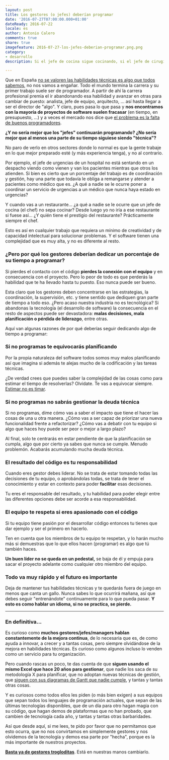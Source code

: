 ```yaml
--- 
layout: post 
title: Los gestores (o jefes) deberían programar
date: '2016-07-27T07:00:00.000+01:00' 
dateReady: 2016-07-22
locale: es
author: Antonio Calero 
comments: true
share: true
imagefeature: 2016-07-27-los-jefes-deberian-programar.png.png
category: 
- desarrollo
description: Si el jefe de cocina sigue cocinando, si el jefe de cirugía sigue operando, ... ¿por qué un buen programador deja de hacerlo cuando pasa a gestionar o a liderar equipos? ¿Acaso somos diferentes?

---
```


Que en España [no se valoren las habilidades técnicas es algo que todos sabemos](http://www.bonillaware.com/la-falacia-del-programador-perdido), no nos vamos a engañar. Todo el mundo termina la carrera y su primer trabajo suele ser de programador. A partir de ahí la carrera profesional premia el ir abandonando esa habilidad y avanzar en otras para cambiar de puesto: analista, jefe de equipo, arquitecto, ... así hasta llegar a ser el director de "algo". Y claro, pues pasa lo que pasa y **nos encontramos con la mayoría de proyectos de software suelen fracasar** (en tiempo, en presupuesto, ...) y a veces el mercado nos dice que [el problema es la falta de buenos programadores](https://www.enriquedans.com/2012/06/el-programador-perdido-en-mi-columna-de-expansion.html).

**¿Y no sería mejor que los "jefes" continuarán programando? ¿No sería mejor que al menos una parte de su tiempo siguiese siendo "técnica"?**

No paro de verlo en otros sectores donde lo normal es que la gente trabaje en lo que mejor preparado esté (y más experiencia tenga), y no al contrario.

Por ejemplo, el jefe de urgencias de un hospital no está sentando en un despacho viendo como vienen y van los pacientes mientras que otros los atienden. Si bien es cierto que un porcentaje del trabajo es de coordinación y gestión, hay una parte que todavía le obliga a remangarse y atender a pacientes como médico que es. ¿A qué a nadie se le ocurre poner a coordinar un servicio de urgencias a un médico que nunca haya estado en urgencias?

Y cuando vas a un restaurante... ¿a qué a nadie se le ocurre que un jefe de cocina (el chef) no sepa cocinar? Desde luego yo no iría a ese restaurante si fuese así... ¿Y quién tiene el prestigio del restaurante? Prácticamente siempre el chef.

Esto es así en cualquier trabajo que requiera un mínimo de creatividad y de capacidad intelectual para solucionar problemas. Y el software tienen una complejidad que es muy alta, y no es diferente al resto. 

### ¿Pero por qué los gestores deberían dedicar un porcentaje de su tiempo a programar?

Si pierdes el contacto con el código **pierdes la conexión con el equipo** y en consecuencia con el proyecto. Pero lo peor de todo es que perderás la habilidad que te ha llevado hasta tu puesto. Eso nunca puede ser bueno.

Esta claro que los gestores deben concentrarse en las estrategias, la coordinación, la supervisión, etc. y tiene sentido que dediquen gran parte de tiempo a todo eso. ¿Pero acaso nuestra industria no es tecnológica? Si abandonas la tecnología (el desarrollo de software) la consecuencia en el resto de aspectos puede ser devastadora: **malas decisiones, mala planificación o pérdida de liderazgo**, entre otras. 

Aquí van algunas razones de por qué deberías seguir dedicando algo de tiempo a programar:

### Si no programas te equivocarás planificando

Por la propia naturaleza del software todos somos muy malos planificando así que imagina si además te alejas mucho de la codificación y las tareas técnicas. 

¿De verdad crees que puedes saber la complejidad de las cosas como para estimar el tiempo de resolverlas? Olvidate. Te vas a equivocar siempre. [Estimar no es timar](http://www.javiergarzas.com/2014/11/tiene-realmente-sentido-estimar-y-si-deberiamos-estimar-el-software-el-movimiento-noestimates.html).

### Si no programas no sabrás gestionar la deuda técnica

Si no programas, dime cómo vas a saber el impacto que tiene el hacer las cosas de una u otra manera. ¿Cómo vas a ser capaz de priorizar una nueva funcionalidad frente a refactorizar? ¿Cómo vas a debatir con tu equipo si algo que haces hoy puede ser peor o mejor a largo plazo?

Al final, solo te centrarás en estar pendiente de que la planificación se cumpla, algo que por cierto ya sabes que nunca se cumple. Menudo problemón. Acabarás acumulando mucha deuda técnica.

### El resultado del código es tu responsabilidad

Cuando eres gestor debes liderar. No se trata de estar tomando todas las decisiones de tu equipo, o aprobándolas todas, se trata de tener el conocimiento y estar en contexto para poder **facilitar** esas decisiones. 

Tu eres el responsable del resultado, y tu habilidad para poder elegir entre las diferentes opciones debe ser acorde a esa responsabilidad.

### El equipo te respeta si eres apasionado con el código

Si tu equipo tiene pasión por el desarrollar código entonces tu tienes que dar ejemplo y ser el primero en hacerlo. 

Ten en cuenta que los miembros de tu equipo te respetan, y lo harán mucho más si demuestras que lo que ellos hacen (programar) es algo que tú también haces. 

**Un buen líder no se queda en un pedestal,** se baja de él y empuja para sacar el proyecto adelante como cualquier otro miembro del equipo.

### Todo va muy rápido y el futuro es importante

Deja de mantener tus habilidades técnicas y te quedarás fuera de juego en menos que canta un gallo. Nunca sabes lo que ocurrirá mañana, así que debes seguir "entrenándote" continuamente para lo que pueda pasar. **Y esto es como hablar un idioma, si no se practica, se pierde.** 

*** 

### En definitiva...

Es curioso como **muchos gestores/jefes/managers hablan constantemente de la mejora continua**, de lo necesaria que es, de como ayuda a innovar, a crecer y a tantas cosas, pero siempre olvidándose de la mejora en habilidades técnicas. Es curioso como algunos incluso lo venden como un servicio para tu organización. 

Pero cuando rascas un poco, te das cuenta de que **siguen usando el mismo Excel que hace 20 años para gestionar**, que nadie los saca de su metodología X para planificar, que no adoptan nuevas técnicas de gestión, que [siguen con sus diagramas de Gantt que nadie cumple](http://www.javiergarzas.com/2012/06/diagramas-gantt.html), y tantas y tantas otras cosas. 

Y es curiosos como todos ellos les piden (o más bien exigen) a sus equipos que sepan todos los lenguajes de programación actuales, que sepan de las últimas tecnologías disponibles, que de un día para otro hagan magia con su código, que hagan demos de plataformas que no han probado, que cambien de tecnología cada año, y tantas y tantas otras barbaridades.

Así que desde aquí, si me lees, te pido por favor que no permitamos que esto ocurra, que no nos convirtamos en simplemente gestores y nos olvidemos de la tecnología y demos esa parte por "hecha", porque es la más importante de nuestros proyectos. 

**[Basta ya de gestores trogloditas](http://www.javiergarzas.com/2015/03/desconexion-de-los-directivos-espanoles-con-los-equipos-tecnicos.html)**. Está en nuestras manos cambiarlo.




